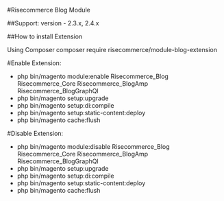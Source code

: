 #Risecommerce Blog Module

##Support: 
version - 2.3.x, 2.4.x

##How to install Extension

 Using Composer  composer require risecommerce/module-blog-extension
  
#Enable Extension:
- php bin/magento module:enable Risecommerce_Blog Risecommerce_Core Risecommerce_BlogAmp Risecommerce_BlogGraphQl
- php bin/magento setup:upgrade
- php bin/magento setup:di:compile
- php bin/magento setup:static-content:deploy
- php bin/magento cache:flush

#Disable Extension:
- php bin/magento module:disable Risecommerce_Blog Risecommerce_Core Risecommerce_BlogAmp Risecommerce_BlogGraphQl
- php bin/magento setup:upgrade
- php bin/magento setup:di:compile
- php bin/magento setup:static-content:deploy
- php bin/magento cache:flush